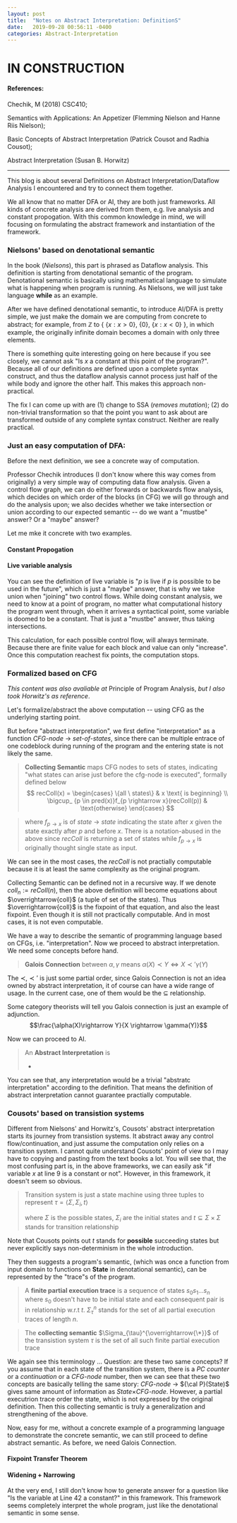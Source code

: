 ```yaml
---
layout: post
title:  "Notes on Abstract Interpretation: DefinitionS"
date:   2019-09-28 00:56:11 -0400
categories: Abstract-Interpretation
---
```


# IN CONSTRUCTION


#### References:
Chechik, M (2018) CSC410; 

Semantics with Applications: An Appetizer (Flemming Nielson and Hanne Riis Nielson); 

Basic Concepts of Abstract Interpretation (Patrick Cousot and Radhia Cousot);

Abstract Interpretation (Susan B. Horwitz)

***

This blog is about several Definitions on Abstract Interpretation/Dataflow Analysis I encountered and try to connect them together.

We all know that no matter DFA or AI, they are both just frameworks. All kinds of concrete analysis are derived from them, e.g. live analysis and constant propogation. With this common knowledge in mind, we will focusing on formulating the abstract framework and instantiation of the framework.


### Nielsons' based on denotational semantic

In the book (*Nielsons*), this part is phrased as Dataflow analysis. This definition is starting from denotational semantic of the program. Denotational semantic is basically using mathematical language to simulate what is happening when program is running. As Nielsons, we will just take language __while__ as an example.



After we have defined denotational semantic, to introduce AI/DFA is pretty simple, we just make the domain we are computing from concrete to abstract; for example, from $\mathbb{Z}$ to { {$x : x > 0$}, {$0$}, {$x : x < 0$} }, in which example, the originally infinite domain becomes a domain with only three elements.




There is something quite interesting going on here because if you see closely, we cannot ask "Is $x$ a constant at this point of the program?". Because all of our definitions are defined upon a complete syntax construct, and thus the dataflow analysis cannot process just half of the while body and ignore the other half. This makes this approach non-practical.

The fix I can come up with are (1) change to SSA (*removes mutation*); (2) do non-trivial transformation so that the point you want to ask about are transformed outside of any complete syntax construct. Neither are really practical.


### Just an easy computation of DFA:
Before the next definition, we see a concrete way of computation.

Professor Chechik introduces (I don't know where this way comes from originally) a very simple way of computing data flow analysis. Given a control flow graph, we can do either forwards or backwards flow analysis, which decides on which order of the blocks (in CFG) we will go through and do the analysis upon; we also decides whether we take intersection or union according to our expected semantic -- do we want a "mustbe" answer? Or a "maybe" answer?

Let me mke it concrete with two examples.

#### Constant Propogation


#### Live variable analysis


You can see the definition of live variable is "$p$ is live if $p$ is possible to be used in the future", which is just a "maybe" answer, that is why we take union when "joining" two control flows. While doing constant analysis, we need to know at a point of program, no matter what computational history the program went through, when it arrives a syntactical point, some variable is doomed to be a constant. That is just a "mustbe" answer, thus taking intersections.

This calculation, for each possible control flow, will always terminate. Because there are finite value for each block and value can only "increase". Once this computation reachest fix points, the computation stops.


### Formalized based on CFG
*This content was also avaliable at* Principle of Program Analysis, *but I also took Horwitz's as reference*.

Let's formalize/abstract the above computation -- using CFG as the underlying starting point. 
<!-- But this time, instead of directly instantiating the analysis we want, whether the join is intersection or union, we literally do "abstract interpretation" -- we want to have as result a function of type *CFG-node* $\rightarrow$ *set-of-states*, which indicate what states are possible in the corresponding *CFG-node*. Actually, this function is possibly all the information to do constant propogation -- we just check in the CFG-node, if in all the possible states one variable has the same value. Then what about live variable analysis? -->

<!-- 
But before "abstract interpretation", we first define "interpretation" in this style -- you will find "interpretation" is actually the same type as "abstract interpretation", both *CFG-node* $\rightarrow$ *set-of-states*, since there can be multiple entrace of one codeblock during running of the program and the entering state is not likely the same. -->


But before "abstract interpretation", we first define "interpretation" as a function *CFG-node* $\rightarrow$ *set-of-states*, since there can be multiple entrace of one codeblock during running of the program and the entering state is not likely the same.

> **Collecting Semantic** maps CFG nodes to sets of states, indicating "what states can arise just before the cfg-node is executed", formally defined below
$$
recColl(x) = 
\begin{cases} 
\{all \ states\} & x \text{ is beginning} \\
\bigcup_ {p \in pred(x)}f_{p \rightarrow x}(recColl(p)) & \text{otherwise}
\end{cases}
$$

> where $f_ {p \rightarrow x}$ is of *state* $\rightarrow$ *state* indicating the state after $x$ given the state exactly after $p$ and before $x$. There is a notation-abused in the above since $recColl$ is returning a set of states while $f_ {p \rightarrow x}$ is originally thought single state as input.


We can see in the most cases, the $recColl$ is not practially computable because it is at least the same complexity as the original program. 

Collecting Semantic can be defined not in a recursive way. If we denote $coll_n := reColl(n)$, then the above definition will become equations about $\overrightarrow{coll}$ (a tuple of set of the states). Thus $\overrightarrow{coll}$ is the fixpoint of that equation, and also the least fixpoint. Even though it is still not practically computable. And in most cases, it is not even computable.

We have a way to describe the semantic of programming language based on CFGs, i.e. "interpretation". Now we proceed to abstract interpretation. We need some concepts before hand.



> **Galois Connection** between $\alpha, \gamma$ means $\alpha(X) \prec Y \Leftrightarrow X \prec' \gamma(Y)$



The $\prec, \prec'$ is just some partial order, since Galois Connection is not an idea owned by abstract interpretation, it of course can have a wide range of usage. In the current case, one of them would be the $\subseteq$ relationship.

Some category theorists will tell you Galois connection is just an example of adjunction.
$$\frac{\alpha(X)\rightarrow Y}{X \rightarrow \gamma(Y)}$$

Now we can proceed to AI.

> An **Abstract Interpretation** is
> 
> *    



You can see that, any interpretation would be a trivial "abstratc interpretation" according to the definition. That means the definition of abstract interpretation cannot guarantee practially computable.

### Cousots' based on transistion systems

Different from Nielsons' and Horwitz's, Cousots' abstract interpretation starts its journey from transistion systems. It abstract away any control flow/continuation, and just assume the computation only relies on a transition system. I cannot quite understand Cousots' point of view so I may have to copying and pasting from the text books a lot. You will see that, the most confusing part is, in the above frameworks, we can easily ask "if variable $x$ at line 9 is a constant or not". However, in this framework, it doesn't seem so obvious. 

> Transition system is just a state machine using three tuples to represent 
> $\tau = \langle \Sigma, \Sigma_ i, t \rangle$
> 
> where $\Sigma$ is the possible states, $\Sigma_i$ are the initial states and $t \subseteq \Sigma \times \Sigma$ stands for transition relationship

Note that Cousots points out $t$ stands for __possible__ succeeding states but never explicitly says non-determinism in the whole introduction.

They then suggests a program's semantic, (which was once a function from input domain to functions on __State__ in denotational semantic), can be represented by the "trace"s of the program.

> A **finite partial execution trace** is a sequence of states $s_ 0 s_ 1 ... s_ n$ where $s_ 0$ doesn't have to be initial state and each consequent pair is in relationship w.r.t $t$. $\Sigma_ \tau ^{n}$ stands for the set of all partial execution traces of length $n$.

> The **collecting semantic** $\Sigma_{\tau}^{\overrightarrow{\*}}$ of the transistion system $\tau$ is the set of all such finite partial execution trace

We again see this terminology ... Question: are these two same concepts? If you assume that in each state of the transition system, there is a *PC counter* or a *continuation* or a *CFG-node* number, then we can see that these two concepts are basically telling the same story: *CFG-node* $\rightarrow$ ${\cal P}(State)$ gives same amount of information as $State \times$*CFG-node*. However, a partial executrion trace order the state, which is not expressed by the original definition.
Then this collecting semantic is truly a generalization and strengthening of the above.

Now, easy for me, without a concrete example of a programming language to demonstrate the concrete semantic, we can still proceed to define abstract semantic. As before, we need Galois Connection.

<!-- But before that, we start with a simple concept:

Some category theorists will tell you Galois connection is just an example of adjunction.
$$\frac{\alpha(X)\rightarrow Y}{X \rightarrow \gamma(Y)}$$ -->

#### Fixpoint Transfer Theorem

#### Widening + Narrowing


At the very end, I still don't know how to generate answer for a question like "Is the variable at Line 42 a constant?" in this framework. This framework seems completely interpret the whole program, just like the denotational semantic in some sense.